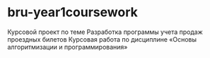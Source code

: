 # bru-year1coursework
Курсовой проект по теме Разработка программы учета продаж проездных билетов  Курсовая работа по дисциплине «Основы алгоритмизации и программирования»
